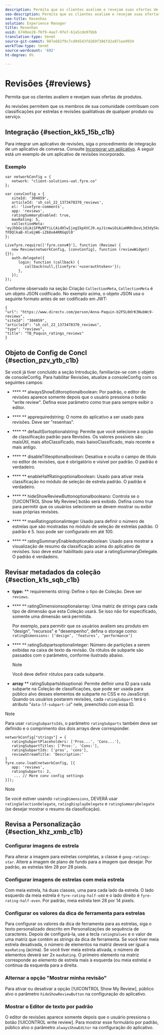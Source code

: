 ```yaml
---
description: Permita que os clientes avaliem e revejam suas ofertas de produtos.
seo-description: Permita que os clientes avaliem e revejam suas ofertas de produtos.
seo-title: Resenhas
solution: Experience Manager
title: Resenhas
uuid: b740ee28-f6f9-4ae7-9fe7-61a5cde97bbb
translation-type: tm+mt
source-git-commit: 987e682f9c7cd94543fd269f386fd2a971ee9934
workflow-type: tm+mt
source-wordcount: '692'
ht-degree: 0%

---
```



# Revisões {#reviews}

Permita que os clientes avaliem e revejam suas ofertas de produtos.

As revisões permitem que os membros de sua comunidade contribuam com classificações por estrelas e revisões qualitativas de qualquer produto ou serviço.

## Integração {#section_kk5_15b_c1b}

Para integrar um aplicativo de revisões, siga o procedimento de integração de um aplicativo de conversa. Consulte [Incorporar um aplicativo](/help/implementation/c-livefyre-identity-comp/t-using-studio-to-connect-your-social-apps-to-your-livefyre-implementation.md). A seguir está um exemplo de um aplicativo de revisões incorporado.

### Exemplo

```
var networkConfig = { 
   network: "client-solutions-uat.fyre.co" 
}; 
  
var convConfig = { 
   siteId: '304059', 
   articleId: 'sh_col_22_1373478370_reviews', 
   el: 'livefyre-comments', 
   app: 'reviews', 
   ratingSummaryEnabled: true, 
   maxRating: 5, 
   collectionMeta: 'eyJhbGciOiAiSFMyNTYiLCAidHlwIjogIkpXVCJ9.eyJ1cmwiOiAiaHR0cDovL3d3dy5kaXJlY3R2LmNvbS9wZXJzb24vQW5uYS1QYXF1aW4tYjJGU0wwZHJLM051YldjOS1yZXZpZXdzIiwgInNpdGVJZCI6ICIzMDQwNTkiLCAiYXJ0aWNsZUlkIjogInNoX2NvbF8yMl8xMzczNDc4MzcwX3Jldmlld3MiLCAidHlwZSI6ICJyZXZpZXdzIiwgInRpdGxlIjogIlRCX1BhcXVpbl9yYXRpbmdzX3Jldmlld3MifQ.hes3KMwygCG-fFDQlkaB-XlxGjW6-iZ68xA4RRGqUl0' 
}; 
  
Livefyre.require(['fyre.conv#3'], function (Review) { 
   new Review(networkConfig, [convConfig], function (reviewWidget) {}); 
   auth.delegate({ 
      login: function (callback) { 
         callback(null,{livefyre:'<userauthtoken>'}); 
      }, 
   }); 
});
```

Conforme observado na seção Criação `CollectionMeta`, `CollectionMeta` é um objeto JSON codificado. No exemplo acima, o objeto JSON usa o seguinte formato antes de ser codificado em JWT:

```
{ 
"url": "https://www.directv.com/person/Anna-Paquin-b2FSL0drK3NubWc9-reviews",  
"siteId": "304059",  
"articleId": "sh_col_22_1373478370_reviews",  
"type": "reviews",  
"title": "TB_Paquin_ratings_reviews" 
}
```

## Objeto de Config de Concl {#section_pzv_ytb_c1b}

Se você já tiver concluído a seção Introdução, familiarize-se com o objeto de consoleConfig. Para habilitar Revisões, atualize a consoleConfig com os seguintes campos:

* **** ** alwaysShowEditoroptionalboolean: Por padrão, o editor de revisões aparece somente depois que o usuário pressiona o botão &quot;write review&quot;. Defina esse parâmetro como true para sempre exibir o editor.

* **** ** apprequiredstring: O nome do aplicativo a ser usado para revisões. Deve ser &quot;resenhas&quot;.

* **** ** defaultSortoptionalstring: Permite que você selecione a opção de classificação padrão para Revisões. Os valores possíveis são: maisÚtil, mais altoClassificado, mais baixoClassificado, mais recente e mais antigo.

* **** ** disableTitleoptionalboolean: Desativa e oculta o campo de título no editor de revisões, que é obrigatório e visível por padrão. O padrão é verdadeiro.

* **** ** enableHalfRatingoptionalboolean: Usado para ativar meia classificação no módulo de seleção de estrela padrão. O padrão é verdadeiro.

* **** ** hideShowReviewButtonoptionalbooleano: Controla se o  [!UICONTROL Show My Review] botão será exibido. Defina como true para permitir que os usuários selecionem se devem mostrar ou exibir suas próprias revisões.

* **** ** maxRatingoptionalinteger Usado para definir o número de estrelas que são mostradas no módulo de seleção de estrelas padrão. O padrão é 5. Isso pode ser configurado em até 100.

* **** ** ratingSummaryEnabledoptionalboolean: Usado para mostrar a visualização de resumo da classificação acima do aplicativo de revisões. Isso deve estar habilitado para usar a ratingSummaryDelegate. O padrão é verdadeiro.

## Revisar metadados da coleção {#section_k1s_sqb_c1b}

* **type:** ** requirements string: Define o tipo de Coleção. Deve ser `reviews`.

* **** ** ratingDimensionsoptionalarray: Uma matriz de strings para cada tipo de dimensão que esta Coleção usará. Se isso não for especificado, somente uma dimensão será permitida.

   Por exemplo, para permitir que os usuários avaliem seu produto em &quot;design&quot;, &quot;recursos&quot; e &quot;desempenho&quot;, defina o storage como: `ratingDimensions: [‘design’, ‘features’, ‘performance’]`

* **** ** ratingSubpartsoptionalinteger: Número de partições a serem exibidas na caixa de texto da revisão. Os rótulos de subparte são passados com o parâmetro, conforme ilustrado abaixo.

   >[!NOTE]
   >Você deve definir rótulos para cada subparte.

* **array** ** ratingSubpartsIdsoptional: Permite definir uma ID para cada subparte na Coleção de classificações, que pode ser usada para público alvo desses elementos de subparte no CSS e no JavaScript. Quando os usuários postarem revisões, cada `ratingSubpart` terá o atributo &quot;`data-lf-subpart-id`&quot; nele, preenchido com essa ID.

>[!NOTE]
>
>Para usar `ratingSubpartsIds`, o parâmetro `ratingSubparts` também deve ser definido e o comprimento dos dois arrays deve corresponder.

```
networkConfig["strings"] = { 
   ratingSubpartPlaceholders: ['Pros...', 'Cons...'], 
   ratingSubpartTitles: ['Pros:', 'Cons:'], 
   ratingSubpartIds: ['pros', 'cons'], 
   reviewStreamTitle: 'Description:' 
} 
fyre.conv.load(networkConfig, [{ 
   app: 'reviews', 
   ratingSubparts: 2, 
    ... // More conv config settings 
}]);
```

>[!NOTE]
>
>Se você estiver usando `ratingDimensions`, DEVERÁ usar `ratingSelectionDelegate`, `ratingDisplayDelegate` e `ratingSummaryDelegate` (se desejar mostrar o resumo da classificação).

## Revisa a Personalização {#section_khz_xmb_c1b}

### Configurar imagens de estrela

Para alterar a imagem para estrelas completas, a classe é `goog-ratings-star`. Altere a imagem de plano de fundo para a imagem que desejar. Por padrão, as estrelas têm 28 por 28 pixels.

### Configurar imagens de estrelas com meia estrela

Com meia estrela, há duas classes, uma para cada lado da estrela. O lado esquerdo da meia estrela é `fyre-rating-half-odd` e o lado direito é `fyre-rating-half-even`. Por padrão, meia estrela tem 28 por 14 pixels.

### Configurar os valores da dica de ferramenta para estrelas

Para configurar os valores da dica de ferramenta para as estrelas, siga o texto personalizado descrito em Personalizações de sequência de caracteres. Depois de configurá-la, use a tecla `ratingValues` e o valor de uma matriz que contém as strings da dica de ferramenta. Se você tiver meia estrela desativada, o número de elementos na matriz deverá ser igual a `maxRating` (acima). Se você tiver meia estrela ativada, o número de elementos deverá ser 2x `maxRating`. O primeiro elemento na matriz corresponde ao elemento de estrela mais à esquerda (ou meia estrela) e continua da esquerda para a direita.

### Alternar a opção &quot;Mostrar minha revisão&quot;

Para ativar ou desativar a opção [!UICONTROL Show My Review], público alvo o parâmetro `hideShowReviewButton` na configuração do aplicativo.

### Mostrar o Editor de texto por padrão

O editor de revisões aparece somente depois que o usuário pressiona o botão [!UICONTROL write review]. Para mostrar esse formulário por padrão, público alvo o parâmetro `alwaysShowEditor` na configuração do aplicativo.
